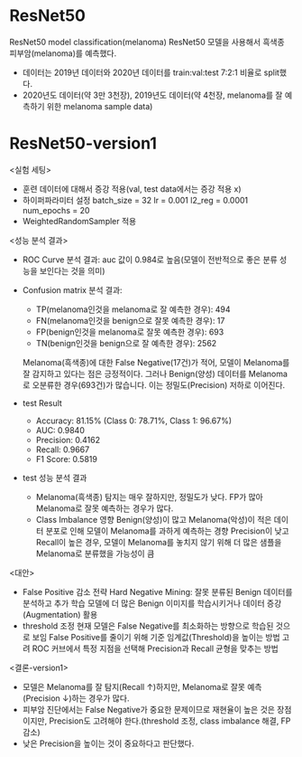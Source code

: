 # ResNet50
ResNet50 model classification(melanoma)
ResNet50 모델을 사용해서 흑색종 피부암(melanoma)를 예측했다.
- 데이터는 2019년 데이터와 2020년 데이터를 train:val:test 7:2:1 비율로 split했다.
- 2020년도 데이터(약 3만 3천장), 2019년도 데이터(약 4천장, melanoma를 잘 예측하기 위한 melanoma sample data)

# ResNet50-version1

<실험 세팅>
- 훈련 데이터에 대해서 증강 적용(val, test data에서는 증강 적용 x)
- 하이퍼파라미터 설정
  batch_size = 32
  lr = 0.001
  l2_reg = 0.0001
  num_epochs = 20
- WeightedRandomSampler 적용


<성능 분석 결과>
- ROC Curve 분석 결과: auc 값이 0.984로 높음(모델이 전반적으로 좋은 분류 성능을 보인다는 것을 의미)
- Confusion matrix 분석 결과:
  - TP(melanoma인것을 melanoma로 잘 예측한 경우): 494
  - FN(melanoma인것을 benign으로 잘못 예측한 경우): 17
  - FP(benign인것을 melanoma로 잘못 예측한 경우): 693
  - TN(benign인것을 benign으로 잘 예측한 경우): 2562
  
  Melanoma(흑색종)에 대한 False Negative(17건)가 적어, 모델이 Melanoma를 잘 감지하고 있다는 점은 긍정적이다.
  그러나 Benign(양성) 데이터를 Melanoma로 오분류한 경우(693건)가 많습니다. 이는 정밀도(Precision) 저하로 이어진다.
- test Result
  - Accuracy: 81.15% (Class 0: 78.71%, Class 1: 96.67%)
  - AUC: 0.9840
  - Precision: 0.4162
  - Recall: 0.9667
  - F1 Score: 0.5819
- test 성능 분석 결과
  - Melanoma(흑색종) 탐지는 매우 잘하지만, 정밀도가 낮다.
    FP가 많아 Melanoma로 잘못 예측하는 경우가 많다.
  - Class Imbalance 영향
    Benign(양성)이 많고 Melanoma(악성)이 적은 데이터 분포로 인해 모델이 Melanoma를 과하게 예측하는 경향
    Precision이 낮고 Recall이 높은 경우, 모델이 Melanoma를 놓치지 않기 위해 더 많은 샘플을 Melanoma로 분류했을 가능성이 큼


<대안>
- False Positive 감소 전략
  Hard Negative Mining: 잘못 분류된 Benign 데이터를 분석하고 추가 학습
  모델에 더 많은 Benign 이미지를 학습시키거나 데이터 증강(Augmentation) 활용
- threshold 조정
  현재 모델은 False Negative를 최소화하는 방향으로 학습된 것으로 보임
  False Positive를 줄이기 위해 기준 임계값(Threshold)을 높이는 방법 고려
  ROC 커브에서 특정 지점을 선택해 Precision과 Recall 균형을 맞추는 방법


<결론-version1>
- 모델은 Melanoma를 잘 탐지(Recall ↑)하지만, Melanoma로 잘못 예측(Precision ↓)하는 경우가 많다.
- 피부암 진단에서는 False Negative가 중요한 문제이므로 재현율이 높은 것은 장점이지만, Precision도 고려해야 한다.(threshold 조정, class imbalance 해결, FP 감소)
- 낮은 Precision을 높이는 것이 중요하다고 판단했다.
